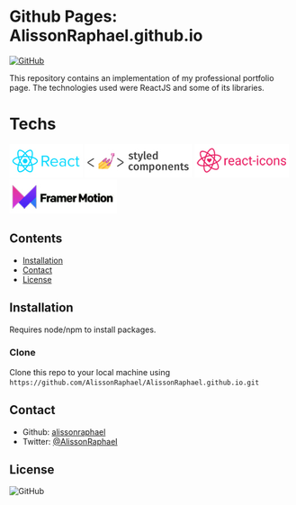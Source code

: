 # Github Pages: AlissonRaphael.github.io

[![GitHub](https://img.shields.io/github/license/AlissonRaphael/AlissonRaphael.github.io)](https://github.com/AlissonRaphael/AlissonRaphael.github.io/blob/main/LICENSE)

This repository contains an implementation of my professional portfolio page. The technologies used were ReactJS and some of its libraries.

# Techs
![](https://github.com/AlissonRaphael/AlissonRaphael.github.io/blob/main/.github/readme_react.jpg)
![](https://github.com/AlissonRaphael/AlissonRaphael.github.io/blob/main/.github/readme_styled_components.jpg)
![](https://github.com/AlissonRaphael/AlissonRaphael.github.io/blob/main/.github/readme_react_icons.jpg)
![](https://github.com/AlissonRaphael/AlissonRaphael.github.io/blob/main/.github/readme_framer_motion.jpg)

## Contents
- [Installation](#installation)
- [Contact](#contact)
- [License](#license)

## Installation
Requires node/npm to install packages.

### Clone

Clone this repo to your local machine using `https://github.com/AlissonRaphael/AlissonRaphael.github.io.git`

## Contact
- Github: [alissonraphael](https://gist.github.com/AlissonRaphael)
- Twitter: [@AlissonRaphaeI](@AlissonRaphaeI)

## License

![GitHub](https://img.shields.io/github/license/AlissonRaphael/statistics_for_data_science_and_machine_learning)

